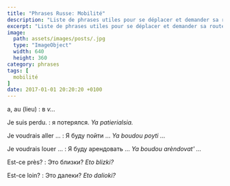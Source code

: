 ```yaml
---
title: "Phrases Russe: Mobilité"
description: "Liste de phrases utiles pour se déplacer et demander sa route."
excerpt: "Liste de phrases utiles pour se déplacer et demander sa route."
image:
  path: assets/images/posts/.jpg
  type: "ImageObject"
  width: 640
  height: 360
category: phrases
tags: [
  mobilité
]
date: 2017-01-01 20:20:20 +0100
---
```


a, au (lieu)
: в
*v...*

Je suis perdu.
: я потерялся.
*Ya patierialsia.*

Je voudrais aller ...
: Я буду пойти ...
*Ya boudou poyti ...*

Je voudrais louer ...
: Я буду арендовать ...
*Ya boudou arèndovat' ...*

Est-ce près?
: Это близки?
*Eto blizki?*

Est-ce loin?
: Это далеки?
*Eto dalioki?*
